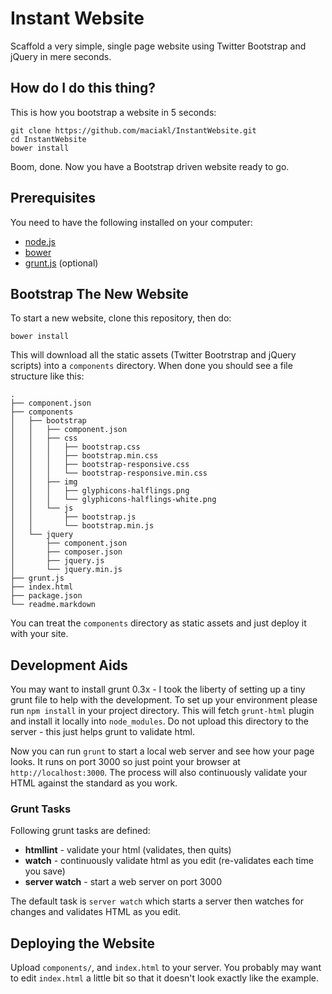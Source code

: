 Instant Website
===

Scaffold a very simple, single page website using Twitter Bootstrap and jQuery in mere seconds.

How do I do this thing?
---

This is how you bootstrap a website in 5 seconds:

    git clone https://github.com/maciakl/InstantWebsite.git
    cd InstantWebsite
    bower install

Boom, done. Now you have a Bootstrap driven website ready to go.

Prerequisites
---

You need to have the following installed on your computer:

* [node.js][n]
* [bower][b]
* [grunt.js][g] (optional)

Bootstrap The New Website
---

To start a new website, clone this repository, then do:

    bower install

This will download all the static assets (Twitter Bootrstrap and jQuery scripts) into a `components` directory. When done you should see a file structure like this: 

    .
    ├── component.json
    ├── components
    │   ├── bootstrap
    │   │   ├── component.json
    │   │   ├── css
    │   │   │   ├── bootstrap.css
    │   │   │   ├── bootstrap.min.css
    │   │   │   ├── bootstrap-responsive.css
    │   │   │   └── bootstrap-responsive.min.css
    │   │   ├── img
    │   │   │   ├── glyphicons-halflings.png
    │   │   │   └── glyphicons-halflings-white.png
    │   │   └── js
    │   │       ├── bootstrap.js
    │   │       └── bootstrap.min.js
    │   └── jquery
    │       ├── component.json
    │       ├── composer.json
    │       ├── jquery.js
    │       └── jquery.min.js
    ├── grunt.js
    ├── index.html
    ├── package.json
    └── readme.markdown

You can treat the `components` directory as static assets and just deploy it with your site.

Development Aids
---

You may want to install grunt 0.3x - I took the liberty of setting up a tiny grunt file to help with the development. To set up your environment please run `npm install` in your project directory. This will fetch `grunt-html` plugin and install it locally into `node_modules`. Do not upload this directory to the server - this just helps grunt to validate html. 

Now you can run `grunt` to start a local web server and see how your page looks. It runs on port 3000 so just point your browser at `http://localhost:3000`. The process will also continuously validate your HTML against the standard as you work.

### Grunt Tasks

Following grunt tasks are defined:

* **htmllint** - validate your html (validates, then quits)
* **watch** - continuously validate html as you edit (re-validates each time you save)
* **server watch** - start a web server on port 3000

The default task is `server watch` which starts a server then watches for changes and validates HTML as you edit.

Deploying the Website
---

Upload `components/`, and `index.html` to your server. You probably may want to edit `index.html` a little bit so that it doesn't look exactly like the example.

[n]: http://nodejs.org/
[b]: http://twitter.github.com/bower/
[g]: http://gruntjs.com/
